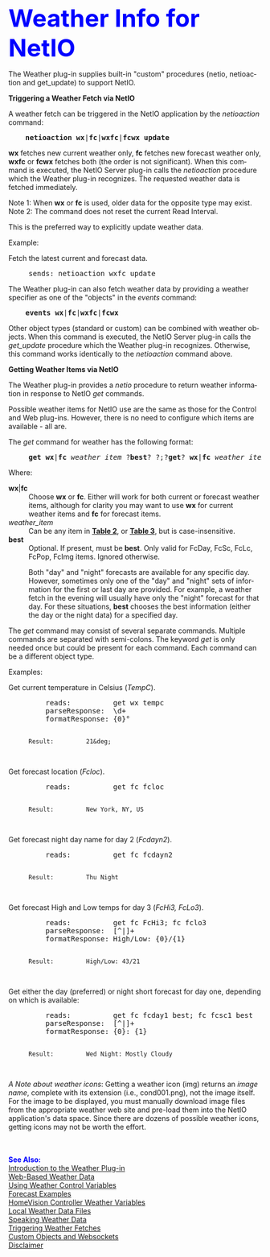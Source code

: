 <!DOCTYPE HTML PUBLIC "-//W3C//DTD HTML 4.01 Transitional//EN">
<!-- $Revision: 1.1 $ -->
<!-- $Date: 2015/02/05 20:24:38 $ -->
<html>
<head>
  <title>Weather Plug-in - NetIO Interface</title>
  <link rel="prev" href="custom">

</head>

<body style="" lang="EN-US" link="blue" vlink="purple">

<font color="#0000ff" size="12"><b>Weather Info for NetIO</b></font>
<p>
The Weather plug-in supplies built-in "custom" procedures (netio, netioaction and get_update) to support NetIO. 
<p>
<b>Triggering a Weather Fetch via NetIO</b>
<p>
A weather fetch can be triggered in the NetIO application by the <i>netioaction</i> command:
<pre>
    <b>netioaction wx</b>|<b>fc</b>|<b>wxfc</b>|<b>fcwx</b> <b>update</b>
</pre>
<b>wx</b> fetches new current weather only, <b>fc</b> fetches new forecast weather only, <b>wxfc</b> or <b>fcwx</b>
fetches both (the order is not significant).
When this command is executed, the NetIO Server plug-in calls the <i>netioaction</i> procedure which the Weather plug-in recognizes.
The requested weather data is fetched immediately.
<p>Note 1: When <b>wx</b> or <b>fc</b> is used, older data for the opposite type may exist.
<br>Note 2: The command does not reset the current Read Interval.
<p>
This is the preferred way to explicitly update weather data.
<p>
Example:
<dl>
<dt>Fetch the latest current and forecast data.
<dd>
<pre>
sends: netioaction wxfc update
</pre>
</dl>
<p>
The Weather plug-in can also fetch weather data 
by providing a weather specifier as one of the "objects" in the <i>events</i> command:
<pre>
    <b>events wx</b>|<b>fc</b>|<b>wxfc</b>|<b>fcwx</b>
</pre>
Other object types (standard or custom) can be combined with weather objects.
When this command is executed,
the NetIO Server plug-in calls the <i>get_update</i> procedure which the Weather plug-in recognizes.
Otherwise, this command works identically to the <i>netioaction</i> command above.


<p>
<b>Getting Weather Items via NetIO</b>
<p>
The Weather plug-in provides a <i>netio</i> procedure to return weather information in response to NetIO <i>get</i> commands.
<p>
Possible weather items for NetIO use are the same as those for the Control and Web plug-ins. 
However, there is no need to configure which items are available - all are.
<p>
<dl>
<dt>The <i>get</i> command for weather has the following format:
<dd>
<pre>
<b>get</b> <b>wx</b>|<b>fc</b> <i>weather_item</i> ?<b>best</b>? ?;?<b>get</b>? <b>wx</b>|<b>fc</b> <i>weather_item</i> ?<b>best</b>?<i> ...</i>?
</pre>
<p>
</dl>
Where:
<dl>
<dt>
<b>wx</b>|<b>fc</b>
<dd>
Choose <b>wx</b> or <b>fc</b>.
Either will work for both current or forecast weather items,
although for clarity you may want to use
<b>wx</b> for current weather items and
<b>fc</b> for forecast items.
<dt>
<i>weather_item</i>
<dd>Can be any item in <a href="controlvars.html"><b>Table 2</b></a>,
or <a href="controlvars.html"><b>Table 3</b></a>, but is case-insensitive.
<dt>
<b>best</b>
<dd>Optional. If present, must be <b>best</b>.
Only valid for FcDay, FcSc, FcLc, FcPop, FcImg items.
Ignored otherwise.
<p>
Both "day" and "night" forecasts are available for any specific day.
However, sometimes only one of the "day" and "night" sets of information
for the first or last day are provided.
For example, a weather fetch in the evening will usually have only the "night" forecast for that day.
For these situations, <b>best</b> chooses the best information
(either the day or the night data) for a specified day.
</dl>
The <i>get</i> command may consist of several separate commands.
Multiple commands are separated with semi-colons.
The keyword <i>get</i> is only needed once but could be present for each command.
Each command can be a different object type.
<p>
Examples: 
<dl>
<dt>Get current temperature in Celsius (<i>TempC</i>).
<dd>
<pre>
    reads:          get wx tempc 
    parseResponse:  \d+
    formatResponse: {0}&deg;

    Result:         21&deg; 
</pre>
<p>
<dt>Get forecast location (<i>Fcloc</i>).
<dd>
<pre>
    reads:          get fc fcloc

    Result:         New York, NY, US
</pre>
<dt>Get forecast night day name for day 2 (<i>Fcdayn2</i>).
<dd>
<pre>
    reads:          get fc fcdayn2

    Result:         Thu Night
</pre>
<dt>Get forecast High and Low temps for day 3 (<i>FcHi3, FcLo3</i>).
<dd>
<pre>
    reads:          get fc FcHi3; fc fclo3
    parseResponse:  [^|]+
    formatResponse: High/Low: {0}/{1}

    Result:         High/Low: 43/21
</pre>
<dt>
Get either the day (preferred) or night short forecast for day one, depending on which is available:
<dd>
<pre>
    reads:          get fc fcday1 best; fc fcsc1 best
    parseResponse:  [^|]+
    formatResponse: {0}: {1}

    Result:         Wed Night: Mostly Cloudy
</pre>
</dl>
<i>A Note about weather icons</i>: Getting a weather icon (img) returns an <i>image name</i>, complete with its extension (i.e., cond001.png), not the image itself.
For the image to be displayed,
you must manually download image files from the appropriate weather web site
and pre-load them into the NetIO application's data space.
Since there are dozens of possible weather icons, getting icons may not be worth the effort.
<p>
<br>
<br>
<font color="#0000FF"><b>See Also:</b></font><br>
<a href="index.html">Introduction to the Weather Plug-in</a><br>
<a href="webwx.html">Web-Based Weather Data</a><br>
<a href="controlvars.html">Using Weather Control Variables</a><br>
<a href="forecast.html">Forecast Examples</a><br>
<a href="hvwxvars.html">HomeVision Controller Weather Variables</a><br>
<a href="localwx.html">Local Weather Data Files</a><br>
<a href="speechwx.html">Speaking Weather Data</a><br>
<a href="wxtriggers.html">Triggering Weather Fetches</a><br>
<a href="custom.html">Custom Objects and Websockets</a><br>
<a href="disclaimer.html">Disclaimer</a><br>
</body>
</html>

